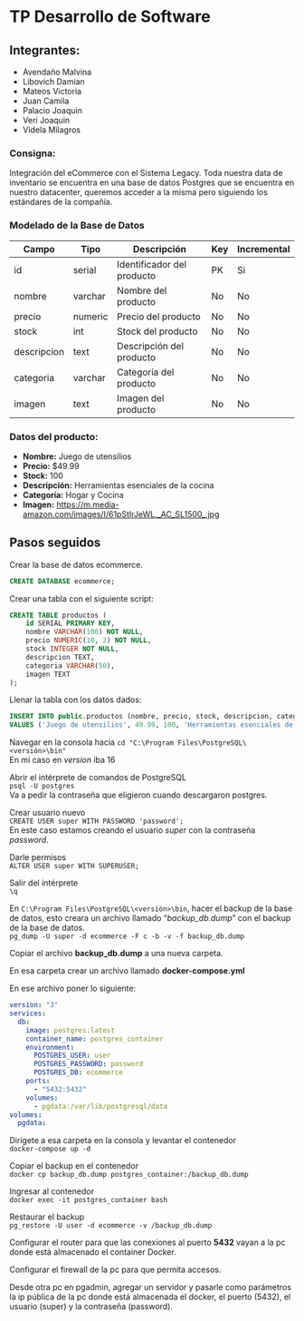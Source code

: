 # TP Desarrollo de Software

## Integrantes:

- Avendaño Malvina
- Libovich Damian
- Mateos Victoria
- Juan Camila
- Palacio Joaquin
- Veri Joaquin
- Videla Milagros

### Consigna:

Integración del eCommerce con el Sistema Legacy. Toda nuestra data de inventario se encuentra en una base de datos Postgres que se encuentra en nuestro datacenter, queremos acceder a la misma pero siguiendo los estándares de la compañía.

### Modelado de la Base de Datos

| Campo       | Tipo    | Descripción                | Key | Incremental |
| ----------- | ------- | -------------------------- | --- | ----------- |
| id          | serial  | Identificador del producto | PK  | Si          |
| nombre      | varchar | Nombre del producto        | No  | No          |
| precio      | numeric | Precio del producto        | No  | No          |
| stock       | int     | Stock del producto         | No  | No          |
| descripcion | text    | Descripción del producto   | No  | No          |
| categoria   | varchar | Categoría del producto     | No  | No          |
| imagen      | text    | Imagen del producto        | No  | No          |

### Datos del producto:

- **Nombre:** Juego de utensilios
- **Precio:** $49.99
- **Stock:** 100
- **Descripción:** Herramientas esenciales de la cocina
- **Categoría:** Hogar y Cocina
- **Imagen:** https://m.media-amazon.com/images/I/61pStIrJeWL._AC_SL1500_.jpg

## Pasos seguidos

Crear la base de datos ecommerce.

```sql
CREATE DATABASE ecommerce;
```

Crear una tabla con el siguiente script:

```sql
CREATE TABLE productos (
    id SERIAL PRIMARY KEY,
    nombre VARCHAR(100) NOT NULL,
    precio NUMERIC(10, 2) NOT NULL,
    stock INTEGER NOT NULL,
    descripcion TEXT,
    categoria VARCHAR(50),
    imagen TEXT
);
```

Llenar la tabla con los datos dados:

```sql
INSERT INTO public.productos (nombre, precio, stock, descripcion, categoria, imagen)
VALUES ('Juego de utensilios', 49.99, 100, 'Herramientas esenciales de la cocina', 'Hogar y Cocina', 'https://m.media-amazon.com/images/I/61pStIrJeWL._AC_SL1500_.jpg');
```

Navegar en la consola hacia `cd "C:\Program Files\PostgreSQL\<versión>\bin"`  
En mi caso en _version_ iba 16

Abrir el intérprete de comandos de PostgreSQL  
`psql -U postgres`  
Va a pedir la contraseña que eligieron cuando descargaron postgres.

Crear usuario nuevo  
`CREATE USER super WITH PASSWORD 'password';`  
En este caso estamos creando el usuario _super_ con la contraseña _password_.

Darle permisos  
`ALTER USER super WITH SUPERUSER;`

Salir del intérprete  
`\q`

En `C:\Program Files\PostgreSQL\<versión>\bin`, hacer el backup de la base de datos, esto creara un archivo llamado “_backup_db.dump_” con el backup de la base de datos.  
`pg_dump -U super -d ecommerce -F c -b -v -f backup_db.dump`

Copiar el archivo **backup_db.dump** a una nueva carpeta.

En esa carpeta crear un archivo llamado **docker-compose.yml**

En ese archivo poner lo siguiente:

```yaml
version: "3"
services:
  db:
    image: postgres:latest
    container_name: postgres_container
    environment:
      POSTGRES_USER: user
      POSTGRES_PASSWORD: password
      POSTGRES_DB: ecommerce
    ports:
      - "5432:5432"
    volumes:
      - pgdata:/var/lib/postgresql/data
volumes:
  pgdata:
```

Dirígete a esa carpeta en la consola y levantar el contenedor  
`docker-compose up -d`

Copiar el backup en el contenedor  
`docker cp backup_db.dump postgres_container:/backup_db.dump`

Ingresar al contenedor  
`docker exec -it postgres_container bash`

Restaurar el backup  
`pg_restore -U user -d ecommerce -v /backup_db.dump`

Configurar el router para que las conexiones al puerto **5432** vayan a la pc donde está almacenado el container Docker.

Configurar el firewall de la pc para que permita accesos.

Desde otra pc en pgadmin, agregar un servidor y pasarle como parámetros la ip pública de la pc donde está almacenada el docker, el puerto (5432), el usuario (super) y la contraseña (password).
